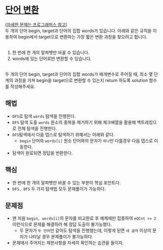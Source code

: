 # [단어 변환](https://github.com/malvr00/Java-algorithm/blob/master/programmers/level3/step28/src/Main.java)

([자세한 문제는 프로그래머스 참고](https://school.programmers.co.kr/learn/courses/30/lessons/43163)) <br/>
두 개의 단어 begin, target과 단어의 집합 words가 있습니다. 아래와 같은 규칙을 이용하여 begin에서 target으로 변환하는 가장 짧은 변환 과정을 찾으려고 합니다.<br/>
<br/>
1. 한 번에 한 개의 알파벳만 바꿀 수 있습니다.<br/>
2. words에 있는 단어로만 변환할 수 있습니다.<br/>
<br/>
두 개의 단어 begin, target과 단어의 집합 words가 매개변수로 주어질 때, 최소 몇 단계의 과정을 거쳐 begin을 target으로 변환할 수 있는지 return 하도록 solution 함수를 작성해주세요.


## 해법
* `DFS`로 탐색 `words` 탐색을 진행한다.
* `DFS` 탐색 도중 `words` 원소의 중복을 제거하기 위해 체크배열을 활용해 백트레킹으로 전체 탐색을 진행한다.
* `DFS`탐색에서 다음 뎁스로 탐색하기 위해서는 아래와 같다.
  * `begin` 단어와 `words[i]` 원소 단어와의 문자가 `하나`만 다를경우 다음 뎁스로 이동한다.
* 탐색이 완료되면 정답을 번환한다.

## 핵심
* 한 번에 한 개의 알파벳만 바꿀 수 있는 부분이 핵심 포인트다.
* `DFS, BFS` 두 가지 탐색법 모두 문제풀이가 가능하다.

## 문제점
* 맨 처음 `begin, words[i]`의 문자를 비교완료 후 예제에만 집중하여 `eQCnt >= 2` 이런식으로 문제를 해결하려 해 정답 도출이 불가능했다.
  * 두 문자가 `두 단어`만 같아도 탐색을 진행했는데, 이렇게 된면 `네 글자` 이상의 문자가 나타날 경우 문제풀이가 불가능하다.
* 문제에서 주어지는 제한사항을 자세히 확인하는 습관을 들이자.